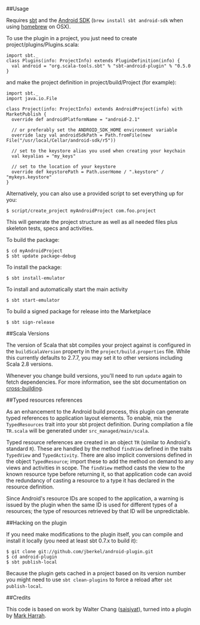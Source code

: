 ##Usage

Requires [sbt](http://simple-build-tool.googlecode.com/) and the [Android SDK](http://developer.android.com/sdk/index.html) (`brew install sbt android-sdk` when using [homebrew](http://github.com/mxcl/homebrew) on OSX).

To use the plugin in a project, you just need to create project/plugins/Plugins.scala:

    import sbt._
    class Plugins(info: ProjectInfo) extends PluginDefinition(info) {
      val android = "org.scala-tools.sbt" % "sbt-android-plugin" % "0.5.0
    }

and make the project definition in project/build/Project (for example):

    import sbt._
    import java.io.File

    class Project(info: ProjectInfo) extends AndroidProject(info) with MarketPublish {
      override def androidPlatformName = "android-2.1"

      // or preferably set the ANDROID_SDK_HOME environment variable
      override lazy val androidSdkPath = Path.fromFile(new File("/usr/local/Cellar/android-sdk/r5"))

      // set to the keystore alias you used when creating your keychain
      val keyalias = "my_keys"

      // set to the location of your keystore
      override def keystorePath = Path.userHome / ".keystore" / "mykeys.keystore"
    }


Alternatively, you can also use a provided script to set everything up for you:

    $ script/create_project myAndroidProject com.foo.project

This will generate the project structure as well as all needed files plus skeleton tests, specs and activities.

To build the package:

    $ cd myAndroidProject
    $ sbt update package-debug

To install the package:

    $ sbt install-emulator

To install and automatically start the main activity

    $ sbt start-emulator

To build a signed package for release into the Marketplace

    $ sbt sign-release

##Scala Versions

The version of Scala that sbt compiles your project against is configured in the `buildScalaVersion` property in the `project/build.properties` file. While this currently defaults to 2.7.7, you may set it to other versions including Scala 2.8 versions.

Whenever you change build versions, you'll need to run `update` again to fetch dependencies. For more information, see the sbt documentation on [cross-building][cb].

[cb]: http://code.google.com/p/simple-build-tool/wiki/CrossBuild

##Typed resources references

As an enhancement to the Android build process, this plugin can generate typed references to application layout elements. To enable, mix the `TypedResources` trait into your sbt project definition. During compilation a file `TR.scala` will be generated under `src_managed/main/scala`.

Typed resource references are created in an object `TR` (similar to Android's standard `R`). These are handled by the method `findView` defined in the traits `TypedView` and `TypedActivity`. There are also implicit conversions defined in the object `TypedResource`; import these to add the method on demand to any views and activities in scope. The `findView` method casts the view to the known resource type before returning it, so that application code can avoid the redundancy of casting a resource to a type it has declared in the resource definition.

Since Android's resource IDs are scoped to the application, a warning is issued by the plugin when the same ID is used for different types of a resources; the type of resources retrieved by that ID will be unpredictable.

##Hacking on the plugin

If you need make modifications to the plugin itself, you can compile and install it locally (you need at least sbt 0.7.x to build it):

    $ git clone git://github.com/jberkel/android-plugin.git
    $ cd android-plugin
    $ sbt publish-local    

Because the plugin gets cached in a project based on its version number you might need to use `sbt clean-plugins` to force a reload after `sbt publish-local`.

##Credits

This code is based on work by Walter Chang
([saisiyat](http://github.com/weihsiu/saisiyat/)), turned into a plugin by
[Mark Harrah](http://github.com/harrah).

